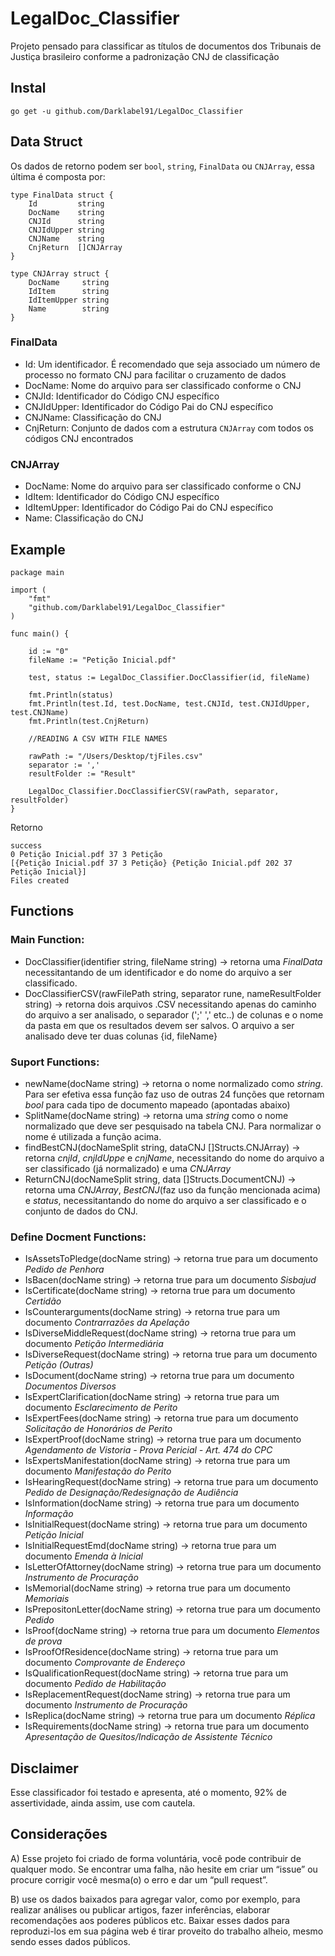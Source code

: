 # LegalDoc_Classifier
Projeto pensado para classificar as títulos de documentos dos Tribunais de Justiça brasileiro conforme a padronização CNJ de classificação

## Instal
``` go get -u github.com/Darklabel91/LegalDoc_Classifier ```

## Data Struct
Os dados de retorno podem ser ```bool```, ```string```, ```FinalData``` ou ```CNJArray```, essa última é composta por:

``` 
type FinalData struct {
	Id         string
	DocName    string
	CNJId      string
	CNJIdUpper string
	CNJName    string
	CnjReturn  []CNJArray
}

type CNJArray struct {
	DocName     string
	IdItem      string
	IdItemUpper string
	Name        string
}

```
### FinalData
- Id: Um identificador. É recomendado que seja associado um número de processo no formato CNJ para facilitar o cruzamento de dados
- DocName: Nome do arquivo para ser classificado conforme o CNJ
- CNJId: Identificador do Código CNJ específico
- CNJIdUpper: Identificador do Código Pai do CNJ específico
- CNJName: Classificação do CNJ
- CnjReturn: Conjunto de dados com a estrutura ```CNJArray``` com todos os códigos CNJ encontrados

### CNJArray
- DocName: Nome do arquivo para ser classificado conforme o CNJ
- IdItem: Identificador do Código CNJ específico
- IdItemUpper: Identificador do Código Pai do CNJ específico
- Name: Classificação do CNJ


## Example

``` 
package main

import (
	"fmt"
	"github.com/Darklabel91/LegalDoc_Classifier"
)

func main() {

	id := "0"
	fileName := "Petição Inicial.pdf"

	test, status := LegalDoc_Classifier.DocClassifier(id, fileName)

	fmt.Println(status)
	fmt.Println(test.Id, test.DocName, test.CNJId, test.CNJIdUpper, test.CNJName)
	fmt.Println(test.CnjReturn)
	
	//READING A CSV WITH FILE NAMES

	rawPath := "/Users/Desktop/tjFiles.csv"
	separator := ','
	resultFolder := "Result"
	
	LegalDoc_Classifier.DocClassifierCSV(rawPath, separator, resultFolder)
}
 ```
Retorno
``` 
success
0 Petição Inicial.pdf 37 3 Petição
[{Petição Inicial.pdf 37 3 Petição} {Petição Inicial.pdf 202 37 Petição Inicial}]
Files created

 ```

## Functions

### Main Function:
- DocClassifier(identifier string, fileName string)  ->  retorna uma *FinalData* necessitantando de um identificador e do nome do arquivo a ser classificado.
- DocClassifierCSV(rawFilePath string, separator rune, nameResultFolder string) -> retorna dois arquivos .CSV
 necessitando apenas do caminho do arquivo a ser analisado, o separador (';' ',' etc..) de colunas e o nome da pasta em que os resultados devem ser salvos.
 O arquivo a ser analisado deve ter duas colunas {id, fileName}
 
### Suport Functions:
- newName(docName string) -> retorna o nome normalizado como *string*. Para ser efetiva essa função faz uso de outras 24 funções que retornam *bool* para cada tipo de documento mapeado (apontadas abaixo)
- SplitName(docName string) -> retorna uma *string* como o nome normalizado que deve ser pesquisado na tabela CNJ. Para normalizar o nome é utilizada a função acima.
- findBestCNJ(docNameSplit string, dataCNJ []Structs.CNJArray) -> retorna *cnjId*, *cnjIdUppe* e *cnjName*, necessitando do nome do arquivo a ser classificado (já normalizado) e uma *CNJArray*
- ReturnCNJ(docNameSplit string, data []Structs.DocumentCNJ) -> retorna uma *CNJArray*, *BestCNJ*(faz uso da função mencionada acima) e *status*, necessitantando do nome do arquivo a ser classificado e o conjunto de dados do CNJ. 

### Define Docment Functions:
- IsAssetsToPledge(docName string)       ->  retorna true para um documento *Pedido de Penhora*
- IsBacen(docName string)                ->  retorna true para um documento *Sisbajud*
- IsCertificate(docName string)          ->  retorna true para um documento *Certidão*
- IsCounterarguments(docName string)     ->  retorna true para um documento *Contrarrazões da Apelação*
- IsDiverseMiddleRequest(docName string) ->  retorna true para um documento *Petição Intermediária*
- IsDiverseRequest(docName string)       ->  retorna true para um documento *Petição (Outras)* 
- IsDocument(docName string)             ->  retorna true para um documento *Documentos Diversos*
- IsExpertClarification(docName string)  ->  retorna true para um documento *Esclarecimento de Perito*
- IsExpertFees(docName string)           ->  retorna true para um documento *Solicitação de Honorários de Perito* 
- IsExpertProof(docName string)          ->  retorna true para um documento *Agendamento de Vistoria - Prova Pericial - Art. 474 do CPC*
- IsExpertsManifestation(docName string) ->  retorna true para um documento *Manifestação do Perito*
- IsHearingRequest(docName string)       ->  retorna true para um documento *Pedido de Designação/Redesignação de Audiência*
- IsInformation(docName string)          ->  retorna true para um documento *Informação* 
- IsInitialRequest(docName string)       ->  retorna true para um documento *Petição Inicial*
- IsInitialRequestEmd(docName string)    ->  retorna true para um documento *Emenda à Inicial*
- IsLetterOfAttorney(docName string)     ->  retorna true para um documento *Instrumento de Procuração*
- IsMemorial(docName string)             ->  retorna true para um documento *Memoriais*
- IsPrepositonLetter(docName string)     ->  retorna true para um documento *Pedido*
- IsProof(docName string)                ->  retorna true para um documento *Elementos de prova*
- IsProofOfResidence(docName string)     ->  retorna true para um documento *Comprovante de Endereço*
- IsQualificationRequest(docName string) ->  retorna true para um documento *Pedido de Habilitação*
- IsReplacementRequest(docName string)   ->  retorna true para um documento *Instrumento de Procuração*
- IsReplica(docName string)              ->  retorna true para um documento *Réplica*
- IsRequirements(docName string)         ->  retorna true para um documento *Apresentação de Quesitos/Indicação de Assistente Técnico*


## Disclaimer
Esse classificador foi testado e apresenta, até o momento, 92% de assertividade, ainda assim, use com cautela.

## Considerações
A) Esse projeto foi criado de forma voluntária, você pode contribuir de qualquer modo. Se encontrar uma falha, não hesite em criar um “issue” ou  procure corrigir você mesma(o) o erro e dar um “pull request”.

B) use os dados baixados para agregar valor, como por exemplo, para realizar análises ou publicar artigos, fazer inferências, elaborar recomendações aos poderes públicos etc. Baixar esses dados para reproduzi-los em sua página web é tirar proveito do trabalho alheio, mesmo sendo esses dados públicos.
